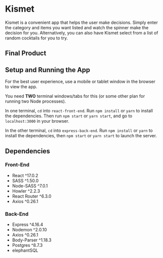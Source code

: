 # Kismet

Kismet is a convenient app that helps the user make decisions. Simply enter the category and items you want listed and watch the spinner make the decision for you. Alternatively, you can also have Kismet select from a list of random cocktails for you to try.

## Final Product

<!-- !["This is Kismet's Homepage."](https://github.com/au-richard/scheduler/blob/master/docs/homepage.png)

!["This is the form for booking an appointment."](https://github.com/au-richard/scheduler/blob/master/docs/appointment-form.png)

!["This is the confirmation for deleting an appointment."](https://github.com/au-richard/scheduler/blob/master/docs/delete-appointment-confirmation.png) -->

## Setup and Running the App

For the best user experience, use a mobile or tablet window in the browser to view the app.

You need **TWO** terminal windows/tabs for this (or some other plan for running two Node processes).

In one terminal, `cd` into `react-front-end`. Run `npm install` or `yarn` to install the dependencies. Then run `npm start` or `yarn start`, and go to `localhost:3000` in your browser.

In the other terminal, `cd` into `express-back-end`. Run `npm install` or `yarn` to install the dependencies, then `npm start` or `yarn start` to launch the server.

## Dependencies
### Front-End
- React ^17.0.2
- SASS ^1.50.0
- Node-SASS ^7.0.1
- Howler ^2.2.3
- React Router ^6.3.0
- Axios ^0.26.1

### Back-End
- Express ^4.16.4
- Nodemon ^2.0.10
- Axios ^0.26.1
- Body-Parser ^1.18.3
- Postgres ^8.7.3
- elephantSQL  